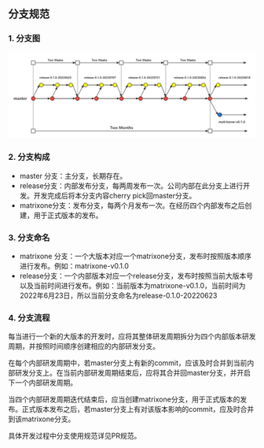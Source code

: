 ## 分支规范

### 1. 分支图

![matrixone_glow](imgs/matrixone_glow.png)

### 2. 分支构成

- master 分支：主分支，长期存在。
- release分支：内部发布分支，每两周发布一次。公司内部在此分支上进行开发。开发完成后将本分支内容cherry pick回master分支。
- matrixone分支：发布分支，每两个月发布一次。在经历四个内部发布之后创建，用于正式版本的发布。

### 3. 分支命名

- matrixone 分支：一个大版本对应一个matrixone分支，发布时按照版本顺序进行发布。例如：matrixone-v0.1.0
- release分支：一个内部版本对应一个release分支，发布时按照当前大版本号以及当前时间进行发布。例如：当前版本为matrixone-v0.1.0，当前时间为2022年6月23日，所以当前分支命名为release-0.1.0-20220623

### 4. 分支流程

每当进行一个新的大版本的开发时，应将其整体研发周期拆分为四个内部版本研发周期，并按照时间顺序创建相应的内部研发分支。

在每个内部研发周期中，若master分支上有新的commit，应该及时合并到当前内部研发分支上。在当前内部研发周期结束后，应将其合并回master分支，并开启下一个内部研发周期。

当四个内部研发周期迭代结束后，应当创建matrixone分支，用于正式版本的发布。正式版本发布之后，若master分支上有对该版本影响的commit，应及时合并到该matrixone分支。

具体开发过程中分支使用规范详见PR规范。